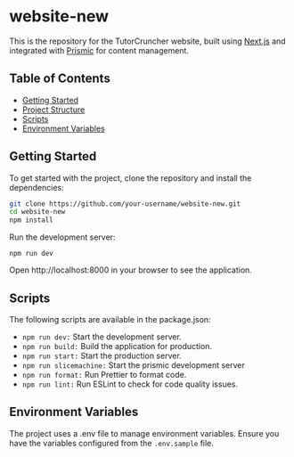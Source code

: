 # website-new

This is the repository for the TutorCruncher website, built using [Next.js](https://nextjs.org/) and integrated with [Prismic](https://prismic.io/) for content management.

## Table of Contents

- [Getting Started](#getting-started)
- [Project Structure](#project-structure)
- [Scripts](#scripts)
- [Environment Variables](#environment-variables)

## Getting Started

To get started with the project, clone the repository and install the dependencies:

```bash
git clone https://github.com/your-username/website-new.git
cd website-new
npm install
```

Run the development server:

```
npm run dev
```

Open http://localhost:8000 in your browser to see the application.

## Scripts

The following scripts are available in the package.json:

- `npm run dev:` Start the development server.
- `npm run build:` Build the application for production.
- `npm run start:` Start the production server.
- `npm run slicemachine:` Start the prismic development server
- `npm run format:` Run Prettier to format code.
- `npm run lint:` Run ESLint to check for code quality issues.

## Environment Variables

The project uses a .env file to manage environment variables. Ensure you have the variables configured from the `.env.sample` file.
